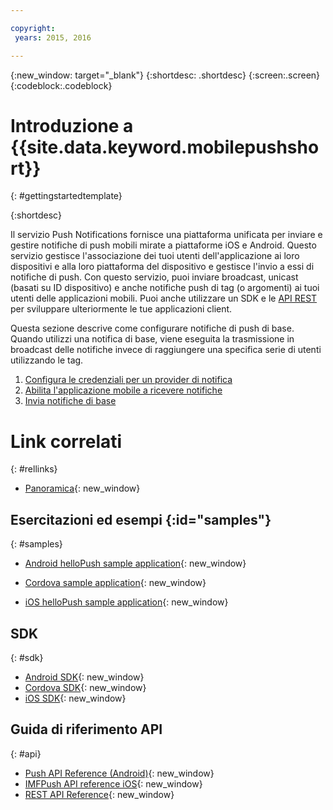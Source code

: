 ```yaml
---

copyright:
 years: 2015, 2016

---
```


{:new_window: target="_blank"}
{:shortdesc: .shortdesc}
{:screen:.screen}
{:codeblock:.codeblock}

# Introduzione a {{site.data.keyword.mobilepushshort}}

{: #gettingstartedtemplate}


{:shortdesc}

Il servizio Push Notifications fornisce una piattaforma unificata per inviare e gestire notifiche di push mobili mirate a piattaforme iOS e Android. Questo servizio gestisce l'associazione dei tuoi utenti dell'applicazione ai loro dispositivi e
        alla loro piattaforma del dispositivo e gestisce l'invio a essi di notifiche di push. Con questo servizio, puoi inviare broadcast, unicast (basati su ID dispositivo) e anche notifiche push di tag (o argomenti) ai tuoi utenti delle applicazioni mobili. Puoi anche utilizzare un SDK e le [API REST](https://mobile.{DomainName}/imfpushrestapidocs/) per sviluppare ulteriormente le tue applicazioni client.

Questa sezione descrive come configurare notifiche di push di base. Quando utilizzi una notifica di base, viene eseguita la trasmissione in broadcast
      delle notifiche invece di raggiungere una specifica serie di utenti utilizzando le tag.

1. [Configura le credenziali per un provider di notifica](t__main_push_config_provider.html)
2. [Abilita l'applicazione mobile a ricevere notifiche](c_enable_push.html)
3. [Invia notifiche di base](t_send_push_notifications.html)

# Link correlati
{: #rellinks}

* [Panoramica](c_overview_push.md){: new_window}

## Esercitazioni ed esempi {:id="samples"}
{: #samples}
* [Android helloPush sample application](https://github.com/ibm-bluemix-mobile-services/bms-samples-android-hellopush/){: new_window}
- [Cordova sample application](https://github.com/ibm-bluemix-mobile-services/bms-samples-cordova-hellopush){: new_window}
* [iOS helloPush sample application](https://github.com/ibm-bluemix-mobile-services/bms-samples-ios-hellopush/){: new_window}

## SDK
{: #sdk}
* [Android SDK](https://github.com/ibm-bluemix-mobile-services/bms-clientsdk-android-push){: new_window}
* [Cordova SDK](https://github.com/ibm-bluemix-mobile-services/bms-clientsdk-cordova-plugin-push){: new_window}
* [iOS SDK](https://hub.jazz.net/git/bluemixmobilesdk/imf-ios-sdk/archive?revstr=master){: new_window}

## Guida di riferimento API
{: #api}
* [Push API Reference (Android)](https://classicdocs.ng.bluemix.net/docs/api/content/api/mobilefirst/android/push-api-doc/overview-summary.html){: new_window}
* [IMFPush API reference iOS](https://classicdocs.ng.bluemix.net/docs/api/content/api/mobilefirst/ios/IMFPush_api-doc/html/index.html){: new_window}
* [REST API Reference](https://mobile.{DomainName}/imfpushrestapidocs/){: new_window}

